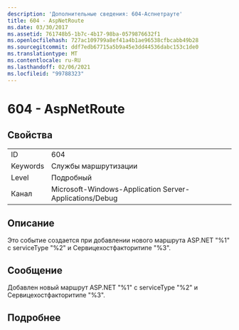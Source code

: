 ```yaml
---
description: 'Дополнительные сведения: 604-Аспнетрауте'
title: 604 - AspNetRoute
ms.date: 03/30/2017
ms.assetid: 761748b5-1b7c-4b17-98ba-0579876632f1
ms.openlocfilehash: 727ac109799a8ef41a4b1ae96538cfbcabb49b28
ms.sourcegitcommit: ddf7edb67715a5b9a45e3dd44536dabc153c1de0
ms.translationtype: MT
ms.contentlocale: ru-RU
ms.lasthandoff: 02/06/2021
ms.locfileid: "99788323"
---
```

# <a name="604---aspnetroute"></a>604 - AspNetRoute

## <a name="properties"></a>Свойства  
  
|||  
|-|-|  
|ID|604|  
|Keywords|Службы маршрутизации|  
|Level|Подробный|  
|Канал|Microsoft-Windows-Application Server-Applications/Debug|  
  
## <a name="description"></a>Описание  

 Это событие создается при добавлении нового маршрута ASP.NET "%1" с serviceType "%2" и Сервицехостфакторитипе "%3".  
  
## <a name="message"></a>Сообщение  

 Добавлен новый маршрут ASP.NET "%1" с serviceType "%2" и Сервицехостфакторитипе "%3".  
  
## <a name="details"></a>Подробнее
